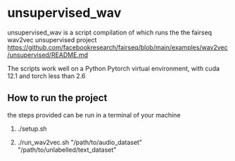 # unsupervised_wav
unsupervised_wav is a script compilation of which runs the the fairseq wav2vec unsupervised project https://github.com/facebookresearch/fairseq/blob/main/examples/wav2vec/unsupervised/README.md

The scripts work well on a Python Pytorch virtual environment, with cuda 12.1 and torch less than 2.6 

## How to run the project 
the steps provided can be run in a terminal of your machine

1. ./setup.sh

2. ./run_wav2vec.sh "/path/to/audio_dataset" "/path/to/unlabelled/text_dataset"
